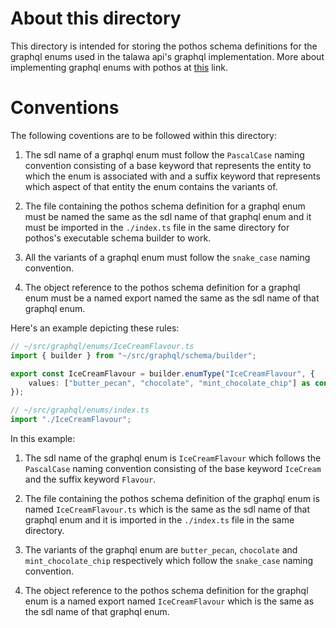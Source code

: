 # About this directory

This directory is intended for storing the pothos schema definitions for the graphql enums used in the talawa api's graphql implementation. More about implementing graphql enums with pothos at [this](https://pothos-graphql.dev/docs/guide/enums) link.

# Conventions

The following coventions are to be followed within this directory: 

1. The sdl name of a graphql enum must follow the `PascalCase` naming convention consisting of a base keyword that represents the entity to which the enum is associated with and a suffix keyword that represents which aspect of that entity the enum contains the variants of.

2. The file containing the pothos schema definition for a graphql enum must be named the same as the sdl name of that graphql enum and it must be imported in the `./index.ts` file in the same directory for pothos's executable schema builder to work.

3. All the variants of a graphql enum must follow the `snake_case` naming convention.

4. The object reference to the pothos schema definition for a graphql enum must be a named export named the same as the sdl name of that graphql enum.

Here's an example depicting these rules: 

```typescript
// ~/src/graphql/enums/IceCreamFlavour.ts
import { builder } from "~/src/graphql/schema/builder";

export const IceCreamFlavour = builder.enumType("IceCreamFlavour", {
	values: ["butter_pecan", "chocolate", "mint_chocolate_chip"] as const,
});
```
```typescript
// ~/src/graphql/enums/index.ts
import "./IceCreamFlavour";
```
In this example: 

1. The sdl name of the graphql enum is `IceCreamFlavour` which follows the `PascalCase` naming convention consisting of the base keyword `IceCream` and the suffix keyword `Flavour`.

2. The file containing the pothos schema definition of the graphql enum is named `IceCreamFlavour.ts` which is the same as the sdl name of that graphql enum and it is imported in the `./index.ts` file in the same directory.

3. The variants of the graphql enum are `butter_pecan`, `chocolate` and `mint_chocolate_chip` respectively which follow the `snake_case` naming convention.

4. The object reference to the pothos schema definition for the graphql enum is a named export named `IceCreamFlavour` which is the same as the sdl name of that graphql enum.